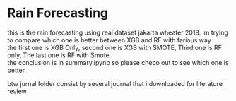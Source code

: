 # Rain Forecasting

this is the rain forecasting using real dataset jakarta wheater 2018. im trying to compare which one is better between XGB and RF with farious way  <br>
the first one is XGB Only, second one is XGB with SMOTE, Third one is RF only, The last one is RF with Smote. <br>
the conclusion is in summary.ipynb so please checo out to see which one is better <br>

btw jurnal folder consist by several journal that i downloaded for literature review
